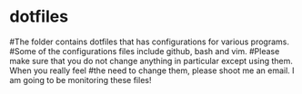# dotfiles
#The folder contains dotfiles that has configurations for various programs. 
#Some of the configurations files include github, bash and vim. 
#Please make sure that you do not change anything in particular except using them. When you really feel
#the need to change them, please shoot me an email. I am going to be monitoring these files!

